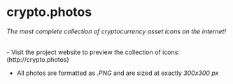 # crypto.photos
<p><i>The most complete collection of cryptocurrency asset icons on the internet!</i></p>
<br>
- Visit the project website to preview the collection of icons: (http://crypto.photos)

- All photos are formatted as _.PNG_ and are sized at exactly _300x300 px_
